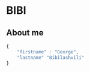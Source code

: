 
# BIBI

## About me

```JavaScript
{
    "firstname" : "George",
    "lastname" "Bibilashvili"
}
```